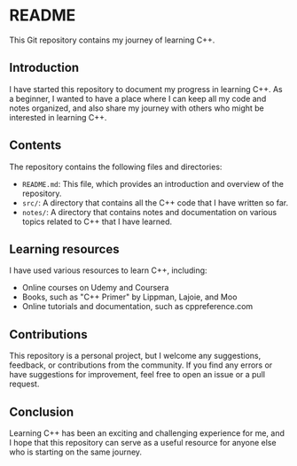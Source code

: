 # README

This Git repository contains my journey of learning C++. 

## Introduction

I have started this repository to document my progress in learning C++. As a beginner, I wanted to have a place where I can keep all my code and notes organized, and also share my journey with others who might be interested in learning C++.

## Contents

The repository contains the following files and directories:

- `README.md`: This file, which provides an introduction and overview of the repository.
- `src/`: A directory that contains all the C++ code that I have written so far.
- `notes/`: A directory that contains notes and documentation on various topics related to C++ that I have learned.

## Learning resources

I have used various resources to learn C++, including:

- Online courses on Udemy and Coursera
- Books, such as "C++ Primer" by Lippman, Lajoie, and Moo
- Online tutorials and documentation, such as cppreference.com

## Contributions

This repository is a personal project, but I welcome any suggestions, feedback, or contributions from the community. If you find any errors or have suggestions for improvement, feel free to open an issue or a pull request.

## Conclusion

Learning C++ has been an exciting and challenging experience for me, and I hope that this repository can serve as a useful resource for anyone else who is starting on the same journey.
